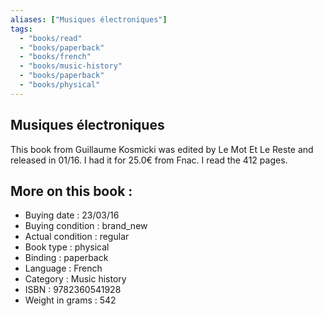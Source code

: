 ```yaml
---
aliases: ["Musiques électroniques"] 
tags: 
  - "books/read" 
  - "books/paperback" 
  - "books/french"
  - "books/music-history"
  - "books/paperback"
  - "books/physical"
---
```



## Musiques électroniques
This book from Guillaume Kosmicki was edited by Le Mot Et Le Reste and released in 01/16. I had it for 25.0€ from Fnac. I read the 412 pages.

## More on this book :
- Buying date : 23/03/16
- Buying condition : brand_new
- Actual condition : regular
- Book type : physical
- Binding : paperback
- Language : French
- Category : Music history
- ISBN : 9782360541928
- Weight in grams : 542

